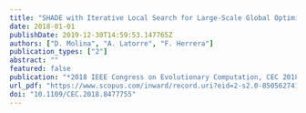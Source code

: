```yaml
---
title: "SHADE with Iterative Local Search for Large-Scale Global Optimization"
date: 2018-01-01
publishDate: 2019-12-30T14:59:53.147765Z
authors: ["D. Molina", "A. Latorre", "F. Herrera"]
publication_types: ["2"]
abstract: ""
featured: false
publication: "*2018 IEEE Congress on Evolutionary Computation, CEC 2018 - Proceedings*"
url_pdf: "https://www.scopus.com/inward/record.uri?eid=2-s2.0-85056274128&doi=10.1109%2fCEC.2018.8477755&partnerID=40&md5=99e12fd5489e36d2541ac4c8dc5c5d83"
doi: "10.1109/CEC.2018.8477755"
---
```


